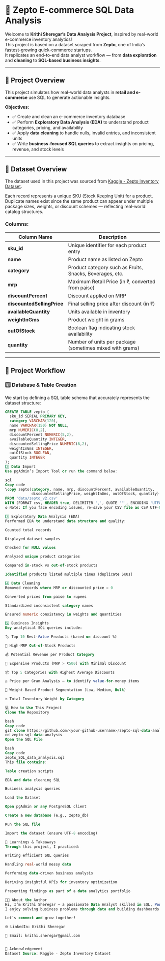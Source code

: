 # 🛒 Zepto E-commerce SQL Data Analysis

Welcome to **Krithi Sheregar’s Data Analysis Project**, inspired by real-world e-commerce inventory analytics!  
This project is based on a dataset scraped from **Zepto**, one of India’s fastest-growing quick-commerce startups.  
It replicates an end-to-end data analyst workflow — from **data exploration** and **cleaning** to **SQL-based business insights**.

---

## 📌 Project Overview

This project simulates how real-world data analysts in **retail and e-commerce** use SQL to generate actionable insights.  

**Objectives:**
- ✅ Create and clean an e-commerce inventory database  
- ✅ Perform **Exploratory Data Analysis (EDA)** to understand product categories, pricing, and availability  
- ✅ Apply **data cleaning** to handle nulls, invalid entries, and inconsistent units  
- ✅ Write **business-focused SQL queries** to extract insights on pricing, revenue, and stock levels  

---

## 📁 Dataset Overview

The dataset used in this project was sourced from [Kaggle - Zepto Inventory Dataset](https://www.kaggle.com/datasets/palvinder2006/zepto-inventory-dataset/data?select=zepto_v2.csv).

Each record represents a unique SKU (Stock Keeping Unit) for a product.  
Duplicate names exist since the same product can appear under multiple package sizes, weights, or discount schemes — reflecting real-world catalog structures.

### **Columns:**
| Column Name | Description |
|--------------|-------------|
| **sku_id** | Unique identifier for each product entry |
| **name** | Product name as listed on Zepto |
| **category** | Product category such as Fruits, Snacks, Beverages, etc. |
| **mrp** | Maximum Retail Price (in ₹, converted from paise) |
| **discountPercent** | Discount applied on MRP |
| **discountedSellingPrice** | Final selling price after discount (in ₹) |
| **availableQuantity** | Units available in inventory |
| **weightInGms** | Product weight in grams |
| **outOfStock** | Boolean flag indicating stock availability |
| **quantity** | Number of units per package (sometimes mixed with grams) |

---

## 🔧 Project Workflow

### **1️⃣ Database & Table Creation**

We start by defining a SQL table schema that accurately represents the dataset structure:

```sql
CREATE TABLE zepto (
  sku_id SERIAL PRIMARY KEY,
  category VARCHAR(120),
  name VARCHAR(150) NOT NULL,
  mrp NUMERIC(8,2),
  discountPercent NUMERIC(5,2),
  availableQuantity INTEGER,
  discountedSellingPrice NUMERIC(8,2),
  weightInGms INTEGER,
  outOfStock BOOLEAN,
  quantity INTEGER
);
2️⃣ Data Import
Use pgAdmin’s Import Tool or run the command below:

sql
Copy code
\copy zepto(category, name, mrp, discountPercent, availableQuantity,
            discountedSellingPrice, weightInGms, outOfStock, quantity)
FROM 'data/zepto_v2.csv'
WITH (FORMAT csv, HEADER true, DELIMITER ',', QUOTE '"', ENCODING 'UTF8');
⚙️ Note: If you face encoding issues, re-save your CSV file as CSV UTF-8.

3️⃣ Exploratory Data Analysis (EDA)
Performed EDA to understand data structure and quality:

Counted total records

Displayed dataset samples

Checked for NULL values

Analyzed unique product categories

Compared in-stock vs out-of-stock products

Identified products listed multiple times (duplicate SKUs)

4️⃣ Data Cleaning
Removed records where MRP or discounted price = 0

Converted prices from paise to rupees

Standardized inconsistent category names

Ensured numeric consistency in weights and quantities

5️⃣ Business Insights
Key analytical SQL queries include:

🏷️ Top 10 Best-Value Products (based on discount %)

🚫 High-MRP Out-of-Stock Products

💰 Potential Revenue per Product Category

🧾 Expensive Products (MRP > ₹500) with Minimal Discount

📦 Top 5 Categories with Highest Average Discounts

⚖️ Price per Gram Analysis — to identify value-for-money items

🧺 Weight-Based Product Segmentation (Low, Medium, Bulk)

⚖️ Total Inventory Weight by Category

💻 How to Use This Project
Clone the Repository

bash
Copy code
git clone https://github.com/<your-github-username>/zepto-sql-data-analysis.git
cd zepto-sql-data-analysis
Open the SQL File

bash
Copy code
zepto_SQL_data_analysis.sql
This file contains:

Table creation scripts

EDA and data cleaning SQL

Business analysis queries

Load the Dataset

Open pgAdmin or any PostgreSQL client

Create a new database (e.g., zepto_db)

Run the SQL file

Import the dataset (ensure UTF-8 encoding)

🧠 Learnings & Takeaways
Through this project, I practiced:

Writing efficient SQL queries

Handling real-world messy data

Performing data-driven business analysis

Deriving insightful KPIs for inventory optimization

Presenting findings as part of a data analytics portfolio

👩‍💻 About the Author
Hi, I’m Krithi Sheregar — a passionate Data Analyst skilled in SQL, Power BI, and automation tools like Power Automate and Python scripting.
I enjoy solving business problems through data and building dashboards that tell impactful stories.

Let’s connect and grow together!

🌐 LinkedIn: Krithi Sheregar

📧 Email: krithi.sheregar@gmail.com


💬 Acknowledgement
Dataset Source: Kaggle - Zepto Inventory Dataset
